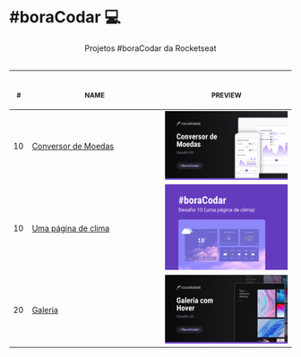 # #boraCodar 💻

<p align="center">
    Projetos #boraCodar da Rocketseat <br>
    <br><table align="center">
    <thead>
        <tr>
            <th align="center">
                <img width="20" height="1"> 
                <p>
                    <small>#</small>
                </p>
            </th>
            <th align="center">
                <img width="300" height="1"> 
                <p> 
                    <small>
                        NAME
                    </small>
                </p>
            </th>
            <th align="center">
                <img width="201" height="1">
                <p align="center"> 
                    <small>
                    PREVIEW
                    </small>
                </p>
            </th>
        </tr>
    </thead>
    <tbody>
        <tr>
            <td>10</td>
            <td><a href="desafio09">Conversor de Moedas</a></td>
            <td align="center" ><a href="10"><img width="300px" src="desafio09/preview.jpg" /></a></td>
        </tr>
        <tr>
            <td>10</td>
            <td><a href="desafio10">Uma página de clima</a></td>
            <td align="center" ><a href="10"><img width="300px" src="desafio10/preview.jpg" /></a></td>
        </tr>
        <tr>
            <td>20</td>
            <td><a href="desafio20">Galeria</a></td>
            <td align="center"><a href="02"><img width="300px" src="desafio20/preview.jpg" /></a></td>
        </tr>
    </tbody>
</table>
</p>
